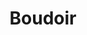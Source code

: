 ---
title: Boudoir
image: "https://googledrive.com/host/0B-rUPb5gojEtYVVZQ0FULUtiV0U/boudoir.jpg"
link-label: "Learn More"
link: boudoir
---